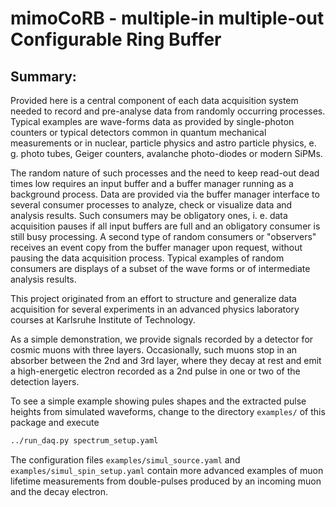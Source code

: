 # **mimoCoRB** - multiple-in multiple-out Configurable Ring Buffer

## Summary:

Provided here is a central component of each data acquisition system
needed to record and pre-analyse data from randomly occurring processes.
Typical examples are wave-forms data as provided by single-photon
counters or typical detectors common in quantum mechanical measurements
or in nuclear, particle physics and astro particle physics, e. g.
photo tubes, Geiger counters, avalanche photo-diodes or modern SiPMs.

The random nature of such processes and the need to keep read-out dead
times low requires an input buffer and a buffer manager running as
a background process. Data are provided via the buffer manager 
interface to several consumer processes to analyze, check or visualize
data and analysis results. Such consumers may be obligatory ones,
i. e. data acquisition pauses if all input buffers are full and an 
obligatory consumer is still busy processing. A second type of
random consumers or "observers" receives an event copy from the buffer
manager upon request, without pausing the data acquisition process.
Typical examples of random consumers are displays of a subset of the
wave forms or of intermediate analysis results.

This project originated from an effort to structure and generalize
data acquisition for several experiments in an advanced physics laboratory
courses at Karlsruhe Institute of Technology.

As a simple demonstration, we provide signals recorded by a detector
for cosmic muons with three layers. Occasionally, such muons stop
in an absorber between the 2nd and 3rd layer, where they decay at rest
and emit a high-energetic electron recorded as a 2nd pulse in one or
two of the detection layers. 

To see a simple example showing pules shapes and the extracted pulse
heights from simulated waveforms, change to the directory `examples/`
of this package and execute

```bash
../run_daq.py spectrum_setup.yaml
```
The configuration files `examples/simul_source.yaml` and 
`examples/simul_spin_setup.yaml` contain more advanced
examples of muon lifetime measurements from double-pulses
produced by an incoming muon and the decay electron. 

